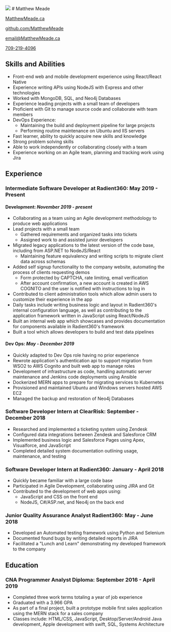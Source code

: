 <img id ="QR_CODE" src="https://cdn.matthewmeade.ca/portfolio/SITE_QR.png" />
# Matthew Meade

<div id="headerLinks">

[MatthewMeade.ca](https://MatthewMeade.ca)

[github.com/MatthewMeade](https://github.com/MatthewMeade/)

[email@MatthewMeade.ca](mailto:email@MatthewMeade.ca)

[709-219-4096](tel:709-219-4096)

</div>

## Skills and Abilities

-  Front-end web and mobile development experience using React/React Native
-  Experience writing APIs using NodeJS with Express and other technologies
-  Worked with MongoDB, SQL, and Neo4j Databases
-  Experience leading projects with a small team of developers
-  Proficient with Git to manage source code and collaborate with team members
-  DevOps Experience:
    - Maintaining the build and deployment pipeline for large projects 
    - Performing routine maintenance on Ubuntu and IIS servers
-  Fast learner, ability to quickly acquire new skills and knowledge
-  Strong problem solving skills
-  Able to work independently or collaborating closely with a team
-  Experience working on an Agile team, planning and tracking work using Jira

 
## Experience

### Intermediate Software Developer at Radient360: May 2019 - Present

#### Development: _November 2019 - present_

-   Collaborating as a team using an Agile development methodology to produce web applications
-   Lead projects with a small team
    -   Gathered requirements and organized tasks into tickets
    -   Assigned work to and assisted junior developers
-   Migrated legacy applications to the latest version of the code base, including from ASP.NET to NodeJS/React
    - Maintaining feature equivalency and writing scripts to migrate client data across schemas
-   Added self signup functionality to the company website, automating the process of clients requesting demos
    - Form protected by CAPTCHA, rate limiting, email verification
    - After account confirmation, a new account is created in AWS COGNITO and the user is notified with instructions to log in
-   Contributed to client administration tools which allow admin users to customize their experience in the app
-   Daily tasks include writing business logic and layout in Radient360's internal configuration language, as well as contributing to the application framework written in JavaScript using React/NodeJS
-   Built an internal web app which showcases and provides documentation for components available in Radient360's framework
-   Built a tool which allows developers to build and test data pipelines
####  Dev Ops: _May - December 2019_

-   Quickly adapted to Dev Ops role having no prior experience
-   Rewrote application's authentication api to support migration from WSO2 to AWS Cognito and built web app to manage roles
-   Development of infrastructure as code, handling automatic server maintenance and Jenkins code deployments using Ansible
-   Dockerized MERN apps to prepare for migrating services to Kubernetes
-   Provisioned and maintained Ubuntu and Windows servers hosted AWS EC2
-   Managed the backup and restoration of Neo4j Databases

### Software Developer Intern at ClearRisk: September - December 2018

-   Researched and implemented a ticketing system using Zendesk
-   Configured data integrations between Zendesk and Salesforce CRM
-   Implemented business logic and Salesforce Pages using Apex, Visualforce, and JavaScript
-   Completed detailed system documentation outlining usage, maintenance, and testing

### Software Developer Intern at Radient360: January - April 2018

-   Quickly became familiar with a large code base
-   Participated in Agile Development, collaborating using JIRA and Git
-   Contributed to the development of web apps using:
    -   JavaScript and CSS on the front end
    -   NodeJS, C#/ASP.net, and Neo4j on the back end

### Junior Quality Assurance Analyst Radient360: May - June 2018

-   Developed an Automated testing framework using Python and Selenium
-   Documented found bugs by writing detailed reports in JIRA
-   Facilitated a "Lunch and Learn" demonstrating my developed framework to the company

## Education

### CNA Programmer Analyst Diploma: September 2016 - April 2019

-   Completed three work terms totaling a year of job experience
-   Graduated with a 3.966 GPA
-   As part of a final project, built a prototype mobile first sales application using the MERN stack for a sales company
-   Classes include: HTML/CSS, JavaScript, Desktop/Server/Android Java development, Apple development with swift, SQL, Systems Architecture